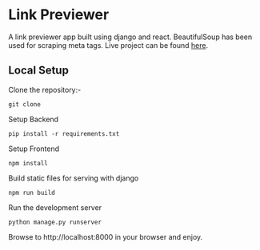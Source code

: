 # Link Previewer

A link previewer app built using django and react. BeautifulSoup has been used for scraping meta tags. Live project can be found [here](https://link-previewer.herokuapp.com/).

## Local Setup

Clone the repository:-
  
    git clone

Setup Backend
  
    pip install -r requirements.txt
    
Setup Frontend
  
    npm install
    
Build static files for serving with django
  
    npm run build

Run the development server
  
    python manage.py runserver
    
Browse to http://localhost:8000 in your browser and enjoy.


